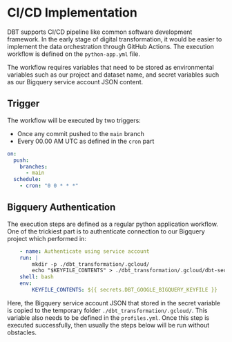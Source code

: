 # CI/CD Implementation

DBT supports CI/CD pipeline like common software development framework. In the early stage of digital transformation, it would be easier to implement the data orchestration through GitHub Actions. The execution workflow is defined on the `python-app.yml` file.

The workflow requires variables that need to be stored as environmental variables such as our project and dataset name, and secret variables such as our Bigquery service account JSON content.

## Trigger

The workflow will be executed by two triggers:

- Once any commit pushed to the `main` branch
- Every 00.00 AM UTC as defined in the `cron` part

```yml
on:
  push:
    branches:
      - main
  schedule:
    - cron: "0 0 * * *"
```

## Bigquery Authentication

The execution steps are defined as a regular python application workflow. One of the trickiest part is to authenticate connection to our Bigquery project which performed in:

```yml
    - name: Authenticate using service account
    run: |
        mkdir -p ./dbt_transformation/.gcloud/
        echo "$KEYFILE_CONTENTS" > ./dbt_transformation/.gcloud/dbt-service-account.json
    shell: bash
    env:
        KEYFILE_CONTENTS: ${{ secrets.DBT_GOOGLE_BIGQUERY_KEYFILE }}
```

Here, the Bigquery service account JSON that stored in the secret variable is copied to the temporary folder `./dbt_transformation/.gcloud/`. This variable also needs to be defined in the `profiles.yml`. Once this step is executed successfully, then usually the steps below will be run without obstacles.
